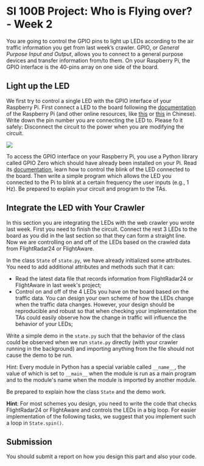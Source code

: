 # SI 100B Project: Who is Flying over? - Week 2

You are going to control the GPIO pins to light up LEDs according to the air traffic information you get from last week’s crawler. GPIO, or *General Purpose Input and Output*, allows you to connect to a general purpose devices and transfer information from/to them. On your Raspberry Pi, the GPIO interface is the 40-pins array on one side of the board.

## Light up the LED

We first try to control a single LED with the GPIO interface of your Raspberry Pi. First connect a LED to the board following the [documentation](https://www.raspberrypi.org/documentation/usage/gpio/) of the Raspberry Pi (and other online resources, like [this](https://thepihut.com/blogs/raspberry-pi-tutorials/27968772-turning-on-an-led-with-your-raspberry-pis-gpio-pins) or [this](https://zhuanlan.zhihu.com/p/73634679) in Chinese). Write down the pin number you are connecting the LED to. Please fo it safely: Disconnect the circuit to the power when you are modifying the circuit.

![](https://cdn.shopify.com/s/files/1/0176/3274/files/LEDs-BB400-1LED_bb_grande.png)

To access the GPIO interface on your Raspberry Pi, you use a Python library called GPIO Zero which should have already been installed on your Pi. Read its [documentation](https://gpiozero.readthedocs.io/en/stable/), learn how to control the blink of the LED connected to the board. Then write a simple program which allows the LED you connected to the Pi to blink at a certain frequency the user inputs (e.g., 1 Hz). Be prepared to explain your circuit and program to the TAs.

## Integrate the LED with Your Crawler

In this section you are integrating the LEDs with the web crawler you wrote last week. First you need to finish the circuit. Connect the rest 3 LEDs to the board as you did in the last section so that they can form a straight line. Now we are controlling on and off of the LEDs based on the crawled data from FlightRadar24 or FlightAware.

In the class `State` of `state.py`, we have already initialized some attributes. You need to add additional attributes and methods such that it can:

- Read the latest data file that records information from FlightRadar24 or FlightAware in last week's project;
- Control on and off of the 4 LEDs you have on the board based on the traffic data. You can design your own scheme of how the LEDs change when the traffic data changes. However, your design should be reproducible and robust so that when checking your implementation the TAs could easily observe how the change in traffic will influence the behavior of your LEDs;

Write a simple demo in the `state.py` such that the behavior of the class could be observed when we run `state.py` directly (with your crawler running in the background) and importing anything from the file should not cause the demo to be run.

Hint: Every module in Python has a special variable called `__name__`, the value of which is set to `__main__` when the module is run as a main program and to the module's name when the module is imported by another module.

Be prepared to explain how the class `State` and the demo work.

**Hint**: For most schemes you design, you need to write the code that checks FlightRadar24 or FlightAware and controls the LEDs in a big loop. For easier implementation of the following tasks, we suggest that you implement such a loop in `State.spin()`.

## Submission

You should submit a report on how you design this part and also your code.
